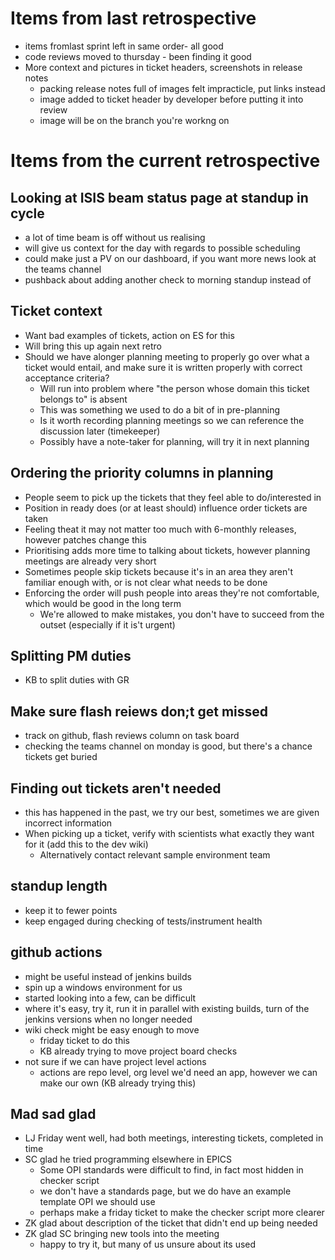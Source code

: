 # Items from last retrospective
- items fromlast sprint left in same order- all good
- code reviews moved to thursday - been finding it good
- More context and pictures in ticket headers, screenshots in release notes
  - packing release notes full of images felt impracticle, put links instead
  - image added to ticket header by developer before putting it into review
  - image will be on the branch you're workng on

# Items from the current retrospective

## Looking at ISIS beam status page at standup in cycle
- a lot of time beam is off without us realising
- will give us context for the day with regards to possible scheduling
- could make just a PV on our dashboard, if you want more news look at the teams channel
- pushback about adding another check to morning standup instead of 

## Ticket context
- Want bad examples of tickets, action on ES for this
- Will bring this up again next retro
- Should we have alonger planning meeting to properly go over what a ticket would entail, and make sure it is written properly with correct acceptance criteria?
  - Will run into problem where "the person whose domain this ticket belongs to" is absent
  - This was something we used to do a bit of in pre-planning
  - Is it worth recording planning meetings so we can reference the discussion later (timekeeper)
  - Possibly have a note-taker for planning, will try it in next planning 

## Ordering the priority columns in planning
- People seem to pick up the tickets that they feel able to do/interested in
- Position in ready does (or at least should) influence order tickets are taken
- Feeling theat it may not matter too much with 6-monthly releases, however patches change this
- Prioritising adds more time to talking about tickets, however planning meetings are already very short
- Sometimes people skip tickets because it's in an area they aren't familiar enough with, or is not clear what needs to be done
- Enforcing the order will push people into areas they're not comfortable, which would be good in the long term
  - We're allowed to make mistakes, you don't have to succeed from the outset (especially if it is't urgent)

## Splitting PM duties
- KB to split duties with GR

## Make sure flash reiews don;t get missed
- track on github, flash reviews column on task board
- checking the teams channel on monday is good, but there's a chance tickets get buried

## Finding out tickets aren't needed
- this has happened in the past, we try our best, sometimes we are given incorrect information
- When picking up a ticket, verify with scientists what exactly they want for it (add this to the dev wiki)
  - Alternatively contact relevant sample environment team

## standup length
- keep it to fewer points
- keep engaged during checking of tests/instrument health

## github actions
- might be useful instead of jenkins builds
- spin up a windows environment for us
- started looking into a few, can be difficult
- where it's easy, try it, run it in parallel with existing builds, turn of the jenkins versions when no longer needed
- wiki check might be easy enough to move
  - friday ticket to do this
  - KB already trying to move project board checks
- not sure if we can have project level actions
  - actions are repo level, org level we'd need an app, however we can make our own (KB already trying this)

## Mad sad glad
- LJ Friday went well, had both meetings, interesting tickets, completed in time
- SC glad he tried programming elsewhere in EPICS
  - Some OPI standards were difficult to find, in fact most hidden in checker script
  - we don't have a standards page, but we do have an example template OPI we should use
  - perhaps make a friday ticket to make the checker script more clearer
- ZK glad about description of the ticket that didn't end up being needed
- ZK glad SC bringing new tools into the meeting
  - happy to try it, but many of us unsure about its used
